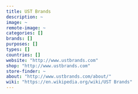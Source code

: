 ```yaml
---
title: UST Brands
description: ~
image: ~
remote-image: ~
categories: []
brands: []
purposes: []
types: []
countries: []
website: "http://www.ustbrands.com"
shop: "http://www.ustbrands.com"
store-finder: ~
about: "http://www.ustbrands.com/about/"
wiki: "https://en.wikipedia.org/wiki/UST Brands"
---
```

